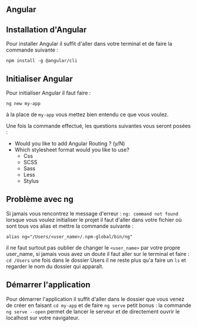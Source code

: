 ## Angular

## Installation d'Angular

Pour installer Angular il suffit d'aller dans votre terminal et de faire la commande suivante : 
```
npm install -g @angular/cli
```
## Initialiser Angular

Pour initialiser Angular il faut faire : 
```
ng new my-app
```

à la place de `my-app` vous mettez bien entendu ce que vous voulez.

Une fois la commande effectué, les questions suivantes vous seront posées : 

*   Would you like to add Angular Routing ? (y/N)
*   Which stylesheet format would you like to use?
    *   Css
    *   SCSS
    *   Sass
    *   Less
    *   Stylus


## Problème avec ng

Si jamais vous rencontrez le message d'erreur : `ng: command not found` lorsque vous voulez initialiser le projet il faut d'aller dans votre
fichier où sont tous vos alias et mettre la commande suivante : 
```
alias ng="/Users/<user_name>/.npm-global/bin/ng"
```

il ne faut surtout pas oublier de changer le `<user_name>` par votre propre user_name, si jamais vous avez un doute il faut aller sur le terminal et faire :
`cd /Users` une fois dans le dossier Users il ne reste plus qu'a faire un `ls` et regarder le nom du dossier qui apparaît.

## Démarrer l'application

Pour démarrer l'application il suffit d'aller dans le dossier que vous venez de créer en faisant `cd my-app` et de faire `ng serve`
petit bonus : la commande `ng serve --open` permet de lancer le serveur et de directement ouvrir le localhost sur votre navigateur.
